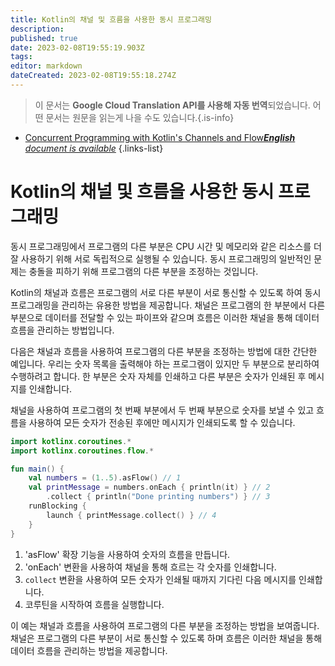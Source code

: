 ```yaml
---
title: Kotlin의 채널 및 흐름을 사용한 동시 프로그래밍
description: 
published: true
date: 2023-02-08T19:55:19.903Z
tags: 
editor: markdown
dateCreated: 2023-02-08T19:55:18.274Z
---
```


> 이 문서는 **Google Cloud Translation API를 사용해 자동 번역**되었습니다.
어떤 문서는 원문을 읽는게 나을 수도 있습니다.{.is-info}



- [Concurrent Programming with Kotlin's Channels and Flow***English** document is available*](/en/Knowledge-base/Kotlin/concurrent-programming-with-kotlin-s-channels-and-flow)
{.links-list}


# Kotlin의 채널 및 흐름을 사용한 동시 프로그래밍

동시 프로그래밍에서 프로그램의 다른 부분은 CPU 시간 및 메모리와 같은 리소스를 더 잘 사용하기 위해 서로 독립적으로 실행될 수 있습니다. 동시 프로그래밍의 일반적인 문제는 충돌을 피하기 위해 프로그램의 다른 부분을 조정하는 것입니다.

Kotlin의 채널과 흐름은 프로그램의 서로 다른 부분이 서로 통신할 수 있도록 하여 동시 프로그래밍을 관리하는 유용한 방법을 제공합니다. 채널은 프로그램의 한 부분에서 다른 부분으로 데이터를 전달할 수 있는 파이프와 같으며 흐름은 이러한 채널을 통해 데이터 흐름을 관리하는 방법입니다.

다음은 채널과 흐름을 사용하여 프로그램의 다른 부분을 조정하는 방법에 대한 간단한 예입니다. 우리는 숫자 목록을 출력해야 하는 프로그램이 있지만 두 부분으로 분리하여 수행하려고 합니다. 한 부분은 숫자 자체를 인쇄하고 다른 부분은 숫자가 인쇄된 후 메시지를 인쇄합니다.

채널을 사용하여 프로그램의 첫 번째 부분에서 두 번째 부분으로 숫자를 보낼 수 있고 흐름을 사용하여 모든 숫자가 전송된 후에만 메시지가 인쇄되도록 할 수 있습니다.


```kotlin
import kotlinx.coroutines.*
import kotlinx.coroutines.flow.*

fun main() {
    val numbers = (1..5).asFlow() // 1
    val printMessage = numbers.onEach { println(it) } // 2
        .collect { println("Done printing numbers") } // 3
    runBlocking {
        launch { printMessage.collect() } // 4
    }
}
```

1. 'asFlow' 확장 기능을 사용하여 숫자의 흐름을 만듭니다.
2. 'onEach' 변환을 사용하여 채널을 통해 흐르는 각 숫자를 인쇄합니다.
3. `collect` 변환을 사용하여 모든 숫자가 인쇄될 때까지 기다린 다음 메시지를 인쇄합니다.
4. 코루틴을 시작하여 흐름을 실행합니다.

이 예는 채널과 흐름을 사용하여 프로그램의 다른 부분을 조정하는 방법을 보여줍니다. 채널은 프로그램의 다른 부분이 서로 통신할 수 있도록 하며 흐름은 이러한 채널을 통해 데이터 흐름을 관리하는 방법을 제공합니다.